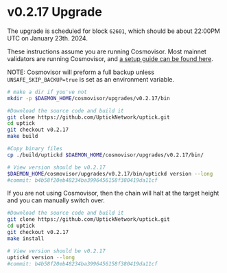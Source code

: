 # v0.2.17 Upgrade

The upgrade is scheduled for block `62601`, which should be about 22:00PM UTC on January 23th. 2024.

These instructions assume you are running Cosmovisor. Most mainnet validators are running Cosmovisor, and [a setup guide can be found here](https://upticknft.gitbook.io/uptick-network-documentation/guides/quickstart/cosmovisor).

NOTE: Cosmovisor will preform a full backup unless `UNSAFE_SKIP_BACKUP=true` is set as an environment variable.

```bash
# make a dir if you've not
mkdir -p $DAEMON_HOME/cosmovisor/upgrades/v0.2.17/bin

#Download the source code and build it
git clone https://github.com/UptickNetwork/uptick.git
cd uptick
git checkout v0.2.17
make build

#Copy binary files
cp ./build/uptickd $DAEMON_HOME/cosmovisor/upgrades/v0.2.17/bin/

# View version should be v0.2.17
$DAEMON_HOME/cosmovisor/upgrades/v0.2.17/bin/uptickd version --long
#commit: b4b58f20eb48234ba3996456158f380419da11cf

```

If you are not using Cosmovisor, then the chain will halt at the target height and you can manually switch over.

```bash
#Download the source code and build it
git clone https://github.com/UptickNetwork/uptick.git
cd uptick
git checkout v0.2.17
make install

# View version should be v0.2.17
uptickd version --long
#commit: b4b58f20eb48234ba3996456158f380419da11cf
```


